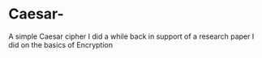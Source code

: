 # Caesar-
A simple Caesar cipher I did a while back  in support of a research paper I did on the basics of Encryption  
